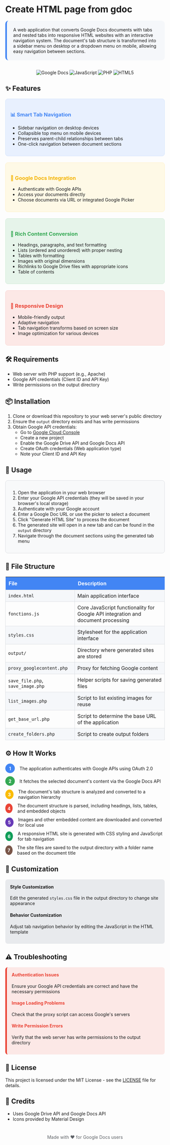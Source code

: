 # Create HTML page from gdoc

<div style="background-color: #f5f7fa; border-radius: 10px; padding: 20px; margin-bottom: 30px; border-left: 5px solid #4285f4;">
A web application that converts Google Docs documents with tabs and nested tabs into responsive HTML websites with an interactive navigation system. The document's tab structure is transformed into a sidebar menu on desktop or a dropdown menu on mobile, allowing easy navigation between sections.
</div>

<div align="center">
  <img src="https://img.shields.io/badge/Google%20Docs-4285F4?style=for-the-badge&logo=google&logoColor=white" alt="Google Docs">
  <img src="https://img.shields.io/badge/JavaScript-F7DF1E?style=for-the-badge&logo=javascript&logoColor=black" alt="JavaScript">
  <img src="https://img.shields.io/badge/PHP-777BB4?style=for-the-badge&logo=php&logoColor=white" alt="PHP">
  <img src="https://img.shields.io/badge/HTML5-E34F26?style=for-the-badge&logo=html5&logoColor=white" alt="HTML5">
</div>

## ✨ Features

<div style="display: flex; flex-wrap: wrap; gap: 20px; margin-top: 20px;">
  <div style="flex: 1; min-width: 300px; background-color: #e8f0fe; padding: 15px; border-radius: 8px; border: 1px solid #d0e1fd;">
    <h3 style="color: #4285f4;">📊 Smart Tab Navigation</h3>
    <ul>
      <li>Sidebar navigation on desktop devices</li>
      <li>Collapsible top menu on mobile devices</li>
      <li>Preserves parent-child relationships between tabs</li>
      <li>One-click navigation between document sections</li>
    </ul>
  </div>
  
  <div style="flex: 1; min-width: 300px; background-color: #fef9e6; padding: 15px; border-radius: 8px; border: 1px solid #feefc3;">
    <h3 style="color: #f4b400;">🔌 Google Docs Integration</h3>
    <ul>
      <li>Authenticate with Google APIs</li>
      <li>Access your documents directly</li>
      <li>Choose documents via URL or integrated Google Picker</li>
    </ul>
  </div>
</div>

<div style="display: flex; flex-wrap: wrap; gap: 20px; margin-top: 20px;">
  <div style="flex: 1; min-width: 300px; background-color: #e6f4ea; padding: 15px; border-radius: 8px; border: 1px solid #ceead6;">
    <h3 style="color: #34a853;">📝 Rich Content Conversion</h3>
    <ul>
      <li>Headings, paragraphs, and text formatting</li>
      <li>Lists (ordered and unordered) with proper nesting</li>
      <li>Tables with formatting</li>
      <li>Images with original dimensions</li>
      <li>Richlinks to Google Drive files with appropriate icons</li>
      <li>Table of contents</li>
    </ul>
  </div>
  
  <div style="flex: 1; min-width: 300px; background-color: #fce8e6; padding: 15px; border-radius: 8px; border: 1px solid #fad2cf;">
    <h3 style="color: #ea4335;">📱 Responsive Design</h3>
    <ul>
      <li>Mobile-friendly output</li>
      <li>Adaptive navigation</li>
      <li>Tab navigation transforms based on screen size</li>
      <li>Image optimization for various devices</li>
    </ul>
  </div>
</div>

## 🛠️ Requirements

- Web server with PHP support (e.g., Apache)
- Google API credentials (Client ID and API Key)
- Write permissions on the output directory

## 📦 Installation

1. Clone or download this repository to your web server's public directory
2. Ensure the `output` directory exists and has write permissions
3. Obtain Google API credentials:
   - Go to [Google Cloud Console](https://console.cloud.google.com/)
   - Create a new project
   - Enable the Google Drive API and Google Docs API
   - Create OAuth credentials (Web application type)
   - Note your Client ID and API Key

## 🚀 Usage

<div style="background-color: #f8f9fa; border-radius: 8px; padding: 15px; margin: 20px 0; border: 1px solid #dadce0;">
<ol>
  <li>Open the application in your web browser</li>
  <li>Enter your Google API credentials (they will be saved in your browser's local storage)</li>
  <li>Authenticate with your Google account</li>
  <li>Enter a Google Doc URL or use the picker to select a document</li>
  <li>Click "Generate HTML Site" to process the document</li>
  <li>The generated site will open in a new tab and can be found in the <code>output</code> directory</li>
  <li>Navigate through the document sections using the generated tab menu</li>
</ol>
</div>

## 📂 File Structure

<table style="width:100%; border-collapse: collapse; margin: 20px 0;">
  <tr style="background-color: #4285f4; color: white;">
    <th style="padding: 10px; text-align: left;">File</th>
    <th style="padding: 10px; text-align: left;">Description</th>
  </tr>
  <tr style="background-color: #f5f7fa;">
    <td style="padding: 8px; border: 1px solid #dadce0;"><code>index.html</code></td>
    <td style="padding: 8px; border: 1px solid #dadce0;">Main application interface</td>
  </tr>
  <tr>
    <td style="padding: 8px; border: 1px solid #dadce0;"><code>fonctions.js</code></td>
    <td style="padding: 8px; border: 1px solid #dadce0;">Core JavaScript functionality for Google API integration and document processing</td>
  </tr>
  <tr style="background-color: #f5f7fa;">
    <td style="padding: 8px; border: 1px solid #dadce0;"><code>styles.css</code></td>
    <td style="padding: 8px; border: 1px solid #dadce0;">Stylesheet for the application interface</td>
  </tr>
  <tr>
    <td style="padding: 8px; border: 1px solid #dadce0;"><code>output/</code></td>
    <td style="padding: 8px; border: 1px solid #dadce0;">Directory where generated sites are stored</td>
  </tr>
  <tr style="background-color: #f5f7fa;">
    <td style="padding: 8px; border: 1px solid #dadce0;"><code>proxy_googlecontent.php</code></td>
    <td style="padding: 8px; border: 1px solid #dadce0;">Proxy for fetching Google content</td>
  </tr>
  <tr>
    <td style="padding: 8px; border: 1px solid #dadce0;"><code>save_file.php</code>, <code>save_image.php</code></td>
    <td style="padding: 8px; border: 1px solid #dadce0;">Helper scripts for saving generated files</td>
  </tr>
  <tr style="background-color: #f5f7fa;">
    <td style="padding: 8px; border: 1px solid #dadce0;"><code>list_images.php</code></td>
    <td style="padding: 8px; border: 1px solid #dadce0;">Script to list existing images for reuse</td>
  </tr>
  <tr>
    <td style="padding: 8px; border: 1px solid #dadce0;"><code>get_base_url.php</code></td>
    <td style="padding: 8px; border: 1px solid #dadce0;">Script to determine the base URL of the application</td>
  </tr>
  <tr style="background-color: #f5f7fa;">
    <td style="padding: 8px; border: 1px solid #dadce0;"><code>create_folders.php</code></td>
    <td style="padding: 8px; border: 1px solid #dadce0;">Script to create output folders</td>
  </tr>
</table>

## ⚙️ How It Works

<div style="display: flex; flex-direction: column; gap: 10px; margin: 20px 0;">
  <div style="display: flex; align-items: center; gap: 15px;">
    <div style="background-color: #4285f4; color: white; width: 30px; height: 30px; border-radius: 50%; display: flex; align-items: center; justify-content: center; font-weight: bold;">1</div>
    <div>The application authenticates with Google APIs using OAuth 2.0</div>
  </div>
  <div style="display: flex; align-items: center; gap: 15px;">
    <div style="background-color: #34a853; color: white; width: 30px; height: 30px; border-radius: 50%; display: flex; align-items: center; justify-content: center; font-weight: bold;">2</div>
    <div>It fetches the selected document's content via the Google Docs API</div>
  </div>
  <div style="display: flex; align-items: center; gap: 15px;">
    <div style="background-color: #fbbc05; color: white; width: 30px; height: 30px; border-radius: 50%; display: flex; align-items: center; justify-content: center; font-weight: bold;">3</div>
    <div>The document's tab structure is analyzed and converted to a navigation hierarchy</div>
  </div>
  <div style="display: flex; align-items: center; gap: 15px;">
    <div style="background-color: #ea4335; color: white; width: 30px; height: 30px; border-radius: 50%; display: flex; align-items: center; justify-content: center; font-weight: bold;">4</div>
    <div>The document structure is parsed, including headings, lists, tables, and embedded objects</div>
  </div>
  <div style="display: flex; align-items: center; gap: 15px;">
    <div style="background-color: #673ab7; color: white; width: 30px; height: 30px; border-radius: 50%; display: flex; align-items: center; justify-content: center; font-weight: bold;">5</div>
    <div>Images and other embedded content are downloaded and converted for local use</div>
  </div>
  <div style="display: flex; align-items: center; gap: 15px;">
    <div style="background-color: #0f9d58; color: white; width: 30px; height: 30px; border-radius: 50%; display: flex; align-items: center; justify-content: center; font-weight: bold;">6</div>
    <div>A responsive HTML site is generated with CSS styling and JavaScript for tab navigation</div>
  </div>
  <div style="display: flex; align-items: center; gap: 15px;">
    <div style="background-color: #795548; color: white; width: 30px; height: 30px; border-radius: 50%; display: flex; align-items: center; justify-content: center; font-weight: bold;">7</div>
    <div>The site files are saved to the output directory with a folder name based on the document title</div>
  </div>
</div>

## 🎨 Customization

<div style="background-color: #e8eaed; padding: 15px; border-radius: 8px; margin: 20px 0;">
  <h4 style="margin-top: 0;">Style Customization</h4>
  <p>Edit the generated <code>styles.css</code> file in the output directory to change site appearance</p>
  
  <h4>Behavior Customization</h4>
  <p>Adjust tab navigation behavior by editing the JavaScript in the HTML template</p>
</div>

## ⚠️ Troubleshooting

<div style="background-color: #fce8e6; padding: 15px; border-radius: 8px; margin: 20px 0; border-left: 5px solid #ea4335;">
  <h4 style="color: #ea4335; margin-top: 0;">Authentication Issues</h4>
  <p>Ensure your Google API credentials are correct and have the necessary permissions</p>
  
  <h4 style="color: #ea4335;">Image Loading Problems</h4>
  <p>Check that the proxy script can access Google's servers</p>
  
  <h4 style="color: #ea4335;">Write Permission Errors</h4>
  <p>Verify that the web server has write permissions to the output directory</p>
</div>

## 📄 License

This project is licensed under the MIT License - see the [LICENSE](LICENSE) file for details.

## 👏 Credits

- Uses Google Drive API and Google Docs API
- Icons provided by Material Design

<div align="center" style="margin-top: 40px; color: #5f6368;">
  <p>Made with ❤️ for Google Docs users</p>
</div>
